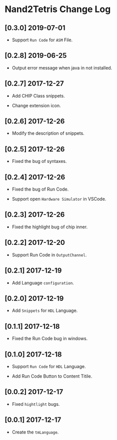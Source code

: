 # Nand2Tetris Change Log

## [0.3.0] 2019-07-01

* Support `Run Code` for `ASM` File.

## [0.2.8] 2019-06-25

* Output error message when java in not installed.

## [0.2.7] 2017-12-27

* Add CHIP Class snippets.

* Change extension icon.

## [0.2.6] 2017-12-26

* Modify the description of snippets.

## [0.2.5] 2017-12-26

* Fixed the bug of syntaxes.

## [0.2.4] 2017-12-26

* Fixed the bug of Run Code.

* Support open `Hardware Simulator` in VSCode.

## [0.2.3] 2017-12-26

* Fixed the highlight bug of chip inner.

## [0.2.2] 2017-12-20

* Support Run Code in `OutputChannel`.

## [0.2.1] 2017-12-19

* Add Language `configuration`.

## [0.2.0] 2017-12-19

* Add `Snippets` for `HDL` Language.

## [0.1.1] 2017-12-18

* Fixed the Run Code bug in windows.

## [0.1.0] 2017-12-18

* Support `Run Code` for `HDL` Language.

* Add Run Code Button to Content Titile.

## [0.0.2] 2017-12-17

* Fixed `hightlight` bugs.

## [0.0.1] 2017-12-17

* Create the `tmLanguage`.